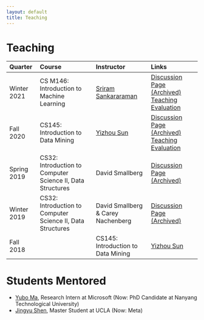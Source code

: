 ```yaml
---
layout: default
title: Teaching
---
```


# Teaching

<!-- - **\[Winter 2021\]** CS M146: Introduction to Machine Learning (Instructor: [Sriram Sankararaman](http://web.cs.ucla.edu/~sriram/)) <span>&#8618;</span> [Discussion Page](https://www.haojunheng.com/teaching/cs146-winter21/) <span>&#8618;</span> [Teaching Evaluation](https://www.haojunheng.com/files/others/CS146-21W-TA-Evaluation.pdf)
- **\[Fall 2020\]** CS145: Introduction to Data Mining (Instructor: [Yizhou Sun](http://web.cs.ucla.edu/~yzsun/index.html)).  <span>&#8618;</span> [Discussion Page](https://www.haojunheng.com/teaching/cs145-fall20/) <span>&#8618;</span> [Teaching Evaluation](https://www.haojunheng.com/files/others/CS145-20F-TA-Evaluation.pdf)
- **\[Spring 2019\]** CS32: Introduction to Computer Science II, Data Structures (Instructor: David Smallberg). <span>&#8618;</span> [Discussion Page (Archived)](https://www.haojunheng.com/teaching/cs32-spring19/)
- **\[Winter 2019\]** CS32: Introduction to Computer Science II, Data Structures (Instructor: David Smallberg & Carey Nachenberg).  <span>&#8618;</span> [Discussion Page (Archived)](https://www.haojunheng.com/teaching/cs32-winter19/)
- **\[Fall 2018\]** [CS145](http://web.cs.ucla.edu/~yzsun/classes/2018Fall_CS145/index.html): Introduction to Data Mining (Instructor: [Yizhou Sun](http://web.cs.ucla.edu/~yzsun/index.html)).  <span>&#8618;</span> [Discussion Page (Archived)](https://www.haojunheng.com/teaching/cs145-fall18/) -->

|  **Quarter**  |                      **Course**                     |        **Instructor**          | **Links** |
|:-------|:----------------------------------------------------|:-----------------------------------|:-----------------------------------|
| Winter 2021 | CS M146: Introduction to Machine Learning | [Sriram Sankararaman](http://web.cs.ucla.edu/~sriram/) | [Discussion Page (Archived)](/teaching/cs146-winter21.md) [Teaching Evaluation](/assets/files/others/CS146-21W-TA-Evaluation.pdf) |
| Fall 2020 | CS145: Introduction to Data Mining | [Yizhou Sun](http://web.cs.ucla.edu/~yzsun/index.html) | [Discussion Page (Archived)]()  [Teaching Evaluation](/assets/files/others/CS145-20F-TA-Evaluation.pdf) | 
| Spring 2019 | CS32: Introduction to Computer Science II, Data Structures | David Smallberg | [Discussion Page (Archived)]() |
| Winter 2019 | CS32: Introduction to Computer Science II, Data Structures | David Smallberg & Carey Nachenberg | [Discussion Page (Archived)]() |
| Fall 2018 | | CS145: Introduction to Data Mining | [Yizhou Sun](http://web.cs.ucla.edu/~yzsun/index.html) | [Discussion Page (Archived)]() | 

# Students Mentored
- [Yubo Ma](https://mayubo2333.github.io/), Research Intern at Microsoft (Now: PhD Candidate at Nanyang Technological University)
- [Jingyu Shen](https://www.linkedin.com/in/jingyue-brian-shen/), Master Student at UCLA (Now: Meta)